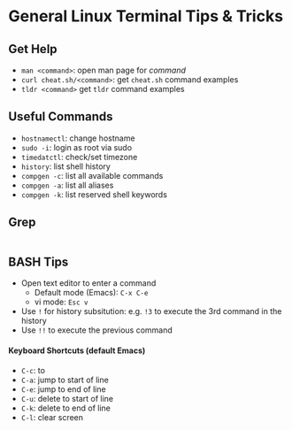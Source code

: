 # General Linux Terminal Tips & Tricks

## Get Help
* `man <command>`: open man page for _command_
* `curl cheat.sh/<command>`: get `cheat.sh` command examples
* `tldr <command>` get `tldr` command examples

## Useful Commands
* `hostnamectl`: change hostname
* `sudo -i`: login as root via sudo
* `timedatctl`: check/set timezone
* `history`: list shell history
* `compgen -c`: list all available commands
* `compgen -a`: list all aliases
* `compgen -k`: list reserved shell keywords

## Grep
```BASH

```

## BASH Tips
* Open text editor to enter a command
    * Default mode (Emacs): `C-x C-e`
    * vi mode: `Esc v`
* Use `!` for history subsitution: e.g. `!3` to execute the 3rd command in the history
* Use `!!` to execute the previous command

#### Keyboard Shortcuts (default Emacs)
* `C-c`: to 
* `C-a`: jump to start of line
* `C-e`: jump to end of line
* `C-u`: delete to start of line
* `C-k`: delete to end of line
* `C-l`: clear screen

